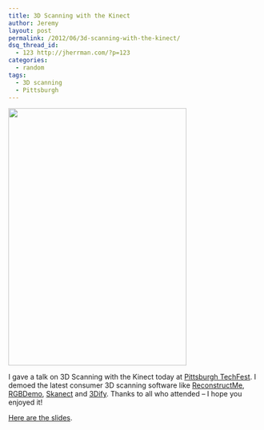 ```yaml
---
title: 3D Scanning with the Kinect
author: Jeremy
layout: post
permalink: /2012/06/3d-scanning-with-the-kinect/
dsq_thread_id:
  - 123 http://jherrman.com/?p=123
categories:
  - random
tags:
  - 3D scanning
  - Pittsburgh
---
```

<a onclick="javascript:pageTracker._trackPageview('/downloads/wp-content/uploads/2012/06/euphonium.png');"  href="http://jherrman.com/wp-content/uploads/2012/06/euphonium.png"><img class="aligncenter size-full wp-image-130" title="euphonium" src="http://jherrman.com/wp-content/uploads/2012/06/euphonium.png" alt="" width="356" height="515" /></a>

I gave a talk on 3D Scanning with the Kinect today at <a onclick="javascript:pageTracker._trackPageview('/outgoing/pghtechfest.com');"  href="http://pghtechfest.com">Pittsburgh TechFest</a>. I demoed the latest consumer 3D scanning software like <a onclick="javascript:pageTracker._trackPageview('/outgoing/reconstructme.net/');"  href="http://reconstructme.net/">ReconstructMe</a>, <a onclick="javascript:pageTracker._trackPageview('/outgoing/labs.manctl.com/rgbdemo/');"  href="http://labs.manctl.com/rgbdemo/">RGBDemo</a>, <a onclick="javascript:pageTracker._trackPageview('/outgoing/manctl.com/products.html');"  href="http://manctl.com/products.html">Skanect</a> and <a onclick="javascript:pageTracker._trackPageview('/outgoing/www.matherix.com/');"  href="http://www.matherix.com/">3Dify</a>. Thanks to all who attended &#8211; I hope you enjoyed it!

<a onclick="javascript:pageTracker._trackPageview('/downloads/pghtechfest12/3d_scanning_with_the_kinect.pdf');"  href="http://jherrman.com/pghtechfest12/3d_scanning_with_the_kinect.pdf">Here are the slides</a>.
